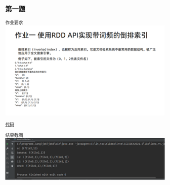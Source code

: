 ## 第一题
作业要求
![作业要求](/images/04-spark/homework01.png)

[代码](/src/main/scala/com/zzkk/spark/homework01/InvertedIndex.scala)

结果截图
![结果截图](/images/04-spark/1.png)
